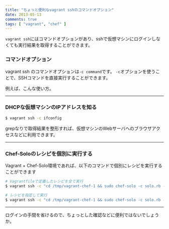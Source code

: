 ```yaml
---
title: "ちょっと便利なvagrant sshのコマンドオプション"
date: 2013-05-13
comments: true
tags: [ "vagrant", "chef" ]
---
```


`vagrant ssh`にはコマンドオプションがあり、sshで仮想マシンにログインしなくても実行結果を取得することができます。

### コマンドオプション

vagrant ssh のコマンドオプションは`-c command`です。
`-c`オプションを使うことで、SSHコマンドを直接実行することができます。

例えば、こんな使い方。
<hr/>

### DHCPな仮想マシンのIPアドレスを知る

```sh
$ vagrant ssh -c ifconfig
```

grepなりで取得結果を整形すれば、仮想マシンのWebサーバへのブラウザアクセスなどに利用できます。

<hr/>

### Chef-Soloのレシピを個別に実行する

Vagrant + Chef-Solo環境であれば、以下のコマンドで個別にレシピを実行することができます

```sh
# Vagrantfileで定義したレシピを全て実行
$ vagrant ssh -c "cd /tmp/vagrant-chef-1 && sudo chef-solo -c solo.rb -j dna.json"

# レシピを指定して実行
$ vagrant ssh -c "cd /tmp/vagrant-chef-1 && sudo chef-solo -c solo.rb -o cookbookName::recipeName"
```

<hr/>
ログインの手間を省けるので、ちょっとした確認などに便利ではないでしょうか。
